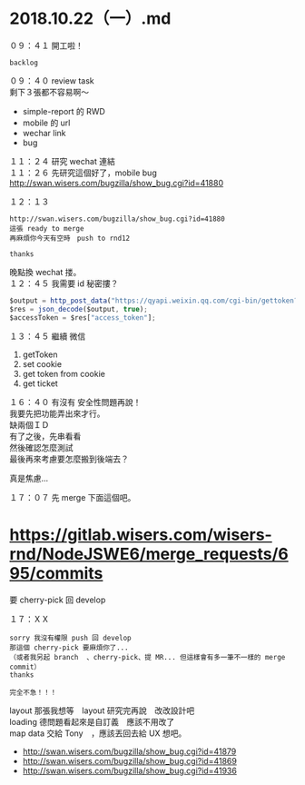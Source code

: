 # 2018.10.22（一）.md

０９：４１ 開工啦！  
```
backlog
```

０９：４０ review task  
剩下３張都不容易啊～  
 - simple-report 的 RWD
 - mobile 的 url 
 - wechar link
 - bug

１１：２４ 研究 wechat 連結  
１１：２６ 先研究這個好了，mobile bug  
http://swan.wisers.com/bugzilla/show_bug.cgi?id=41880  


１２：１３  
```
http://swan.wisers.com/bugzilla/show_bug.cgi?id=41880
這張 ready to merge
再麻煩你今天有空時　push to rnd12  

thanks
```

晚點換 wechat 搂。  
１２：４５ 我需要 id 秘密摟？  
```javascript
$output = http_post_data("https://qyapi.weixin.qq.com/cgi-bin/gettoken?corpid=******&corpsecret=*****"");
$res = json_decode($output, true);
$accessToken = $res["access_token"];
```

１３：４５ 繼續 微信  
 1. getToken
 2. set cookie
 3. get token from cookie
 4. get ticket

１６：４０ 有沒有 安全性問題再說！  
我要先把功能弄出來才行。  
缺兩個ＩＤ  
有了之後，先串看看  
然後確認怎麼測試  
最後再來考慮要怎麼搬到後端去？  

真是焦慮...  

１７：０７ 先 merge 下面這個吧。  

# https://gitlab.wisers.com/wisers-rnd/NodeJSWE6/merge_requests/695/commits 
要 cherry-pick 回 develop  

１７：ＸＸ  
```
sorry 我沒有權限 push 回 develop
那這個 cherry-pick 要麻煩你了...
（或者我另起 branch  、cherry-pick、提 MR... 但這樣會有多一筆不一樣的 merge commit）
thanks

完全不急！！！
```

layout 那張我想等　layout 研究完再說　改改設計吧  
loading 德問題看起來是自訂義　應該不用改了  
map data 交給 Tony　，應該丟回去給 UX 想吧。  

 - http://swan.wisers.com/bugzilla/show_bug.cgi?id=41879
 - http://swan.wisers.com/bugzilla/show_bug.cgi?id=41869
 - http://swan.wisers.com/bugzilla/show_bug.cgi?id=41936
